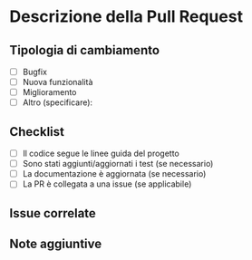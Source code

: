 # Descrizione della Pull Request

<!-- Descrivi brevemente le modifiche apportate con questa PR -->

## Tipologia di cambiamento
- [ ] Bugfix
- [ ] Nuova funzionalità
- [ ] Miglioramento
- [ ] Altro (specificare):

## Checklist
- [ ] Il codice segue le linee guida del progetto
- [ ] Sono stati aggiunti/aggiornati i test (se necessario)
- [ ] La documentazione è aggiornata (se necessario)
- [ ] La PR è collegata a una issue (se applicabile)

## Issue correlate
<!-- Inserisci qui il riferimento a eventuali issue es: Closes #1 -->

## Note aggiuntive
<!-- Aggiungi qui ogni altra informazione utile per la revisione -->

